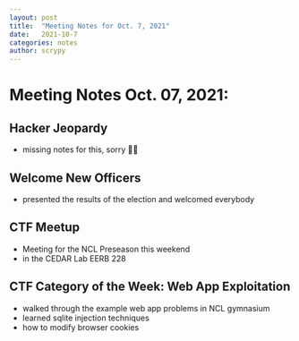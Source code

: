 ```yaml
---
layout: post
title:  "Meeting Notes for Oct. 7, 2021"
date:   2021-10-7
categories: notes
author: scrypy
---
```


# Meeting Notes Oct. 07, 2021:

## Hacker Jeopardy

- missing notes for this, sorry 🤷‍♂️

## Welcome New Officers

- presented the results of the election and welcomed everybody

## CTF Meetup

- Meeting for the NCL Preseason this weekend
- in the CEDAR Lab EERB 228

## CTF Category of the Week: Web App Exploitation

- walked through the example web app problems in NCL gymnasium
- learned sqlite injection techniques
- how to modify browser cookies
